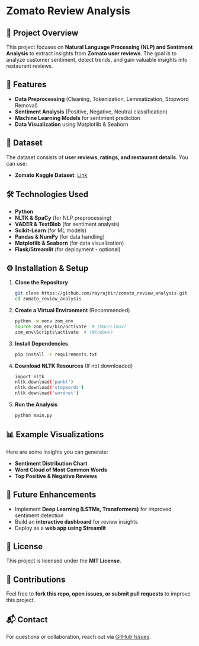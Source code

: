 # Zomato Review Analysis

## 📌 Project Overview
This project focuses on **Natural Language Processing (NLP) and Sentiment Analysis** to extract insights from **Zomato user reviews**. The goal is to analyze customer sentiment, detect trends, and gain valuable insights into restaurant reviews.

## 🚀 Features
- **Data Preprocessing** (Cleaning, Tokenization, Lemmatization, Stopword Removal)
- **Sentiment Analysis** (Positive, Negative, Neutral classification)
- **Machine Learning Models** for sentiment prediction
- **Data Visualization** using Matplotlib & Seaborn

## 📂 Dataset
The dataset consists of **user reviews, ratings, and restaurant details**. You can use:
- **Zomato Kaggle Dataset**: [Link](https://www.kaggle.com/datasets/manakverma/zomato-reviews)

## 🛠️ Technologies Used
- **Python**
- **NLTK & SpaCy** (for NLP preprocessing)
- **VADER & TextBlob** (for sentiment analysis)
- **Scikit-Learn** (for ML models)
- **Pandas & NumPy** (for data handling)
- **Matplotlib & Seaborn** (for data visualization)
- **Flask/Streamlit** (for deployment - optional)

## ⚙️ Installation & Setup
1. **Clone the Repository**
   ```sh
   git clone https://github.com/rayrajbir/zomato_review_analysis.git
   cd zomato_review_analysis
   ```
2. **Create a Virtual Environment** (Recommended)
   ```sh
   python -m venv zom_env
   source zom_env/bin/activate  # (Mac/Linux)
   zom_env\Scripts\activate  # (Windows)
   ```
3. **Install Dependencies**
   ```sh
   pip install -r requirements.txt
   ```
4. **Download NLTK Resources** (If not downloaded)
   ```sh
   import nltk
   nltk.download('punkt')
   nltk.download('stopwords')
   nltk.download('wordnet')
   ```
5. **Run the Analysis**
   ```sh
   python main.py
   ```

## 📊 Example Visualizations
Here are some insights you can generate:
- **Sentiment Distribution Chart**
- **Word Cloud of Most Common Words**
- **Top Positive & Negative Reviews**

## 🤖 Future Enhancements
- Implement **Deep Learning (LSTMs, Transformers)** for improved sentiment detection
- Build an **interactive dashboard** for review insights
- Deploy as a **web app using Streamlit**

## 📝 License
This project is licensed under the **MIT License**.

## 🙌 Contributions
Feel free to **fork this repo, open issues, or submit pull requests** to improve this project.

## 📬 Contact
For questions or collaboration, reach out via [GitHub Issues](https://github.com/rayrajbir/zomato_review_analysis/issues).
